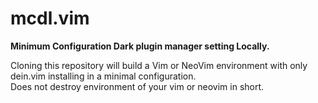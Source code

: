 # mcdl.vim

**Minimum Configuration Dark plugin manager setting Locally.**

Cloning this repository will build a Vim or NeoVim environment with only dein.vim installing in a minimal configuration.<br>
Does not destroy environment of your vim or neovim in short.
